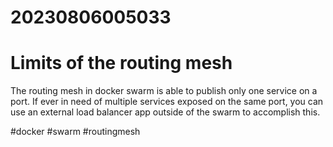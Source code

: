 # 20230806005033
# Limits of the routing mesh

The routing mesh in docker swarm is able to publish only one service on a port.
If ever in need of multiple services exposed on the same port, you can use an
external load balancer app outside of the swarm to accomplish this.

#docker #swarm #routingmesh
